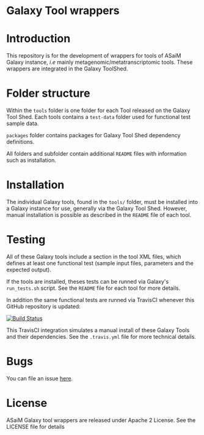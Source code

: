 Galaxy Tool wrappers
====================

# Introduction

This repository is for the development of wrappers for tools of ASaiM Galaxy 
instance, *i.e* mainly metagenomic/metatranscriptomic tools. These wrappers are
integrated in the Galaxy ToolShed.

# Folder structure

Within the `tools` folder is one folder for each Tool released on the Galaxy Tool 
Shed. Each tools contains a `test-data` folder used for functional test sample data.

`packages` folder contains packages for Galaxy Tool Shed dependency definitions.

All folders and subfolder contain additional `README` files with information 
such as installation.

# Installation

The individual Galaxy tools, found in the `tools/` folder, must be installed 
into a Galaxy instance for use, generally via the Galaxy Tool Shed. 
However, manual installation is possible as described in the `README`
 file of each tool.

# Testing

All of these Galaxy tools include a <tests> section in the tool XML files, which 
defines at least one functional test (sample input files, parameters and the 
expected output). 

If the tools are installed, theses tests can be runned via Galaxy's `run_tests.sh`
 script. See the `README` file for each tool for more details.

In addition the same functional tests are runned via TravisCI whenever this 
GitHub repository is updated:

[![Build Status](https://travis-ci.org/ASaiM/galaxytools.svg)](https://travis-ci.org/ASaiM/galaxytools)

This TravisCI integration simulates a manual install of these Galaxy Tools and 
their dependencies. See the `.travis.yml` file for more technical details.

# Bugs

You can file an issue [here](https://github.com/ASaiM/galaxytools/issues).

# License

ASaiM Galaxy tool wrappers are released under Apache 2 License. See the LICENSE 
file for details
